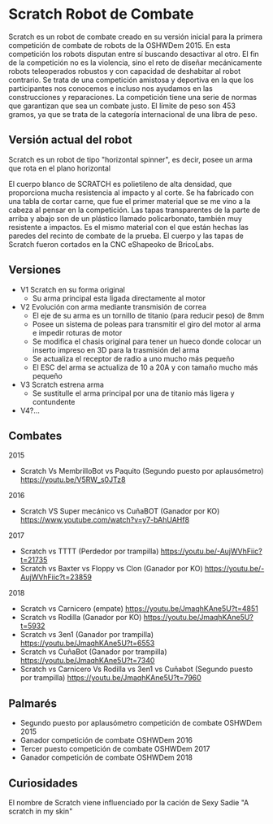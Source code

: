 # Scratch Robot de Combate
Scratch es un robot de combate creado en su versión inicial para la primera competición de combate de robots de la OSHWDem 2015. 
En esta competición los robots disputan entre sí buscando desactivar al otro. El fin de la competición no es la violencia, sino el reto de diseñar mecánicamente robots teleoperados robustos y con capacidad de deshabitar al robot contrario. Se trata de una competición amistosa y deportiva en la que los participantes nos conocemos e incluso nos ayudamos en las construcciones y reparaciones. La competición tiene una serie de normas que garantizan que sea un combate justo. El límite de peso son 453 gramos, ya que se trata de la categoría internacional de una libra de peso.

## Versión actual del robot
Scratch es un robot de tipo "horizontal spinner", es decir, posee un arma que rota en el plano horizontal

El cuerpo blanco de SCRATCH es polietileno de alta densidad, que proporciona mucha resistencia al impacto y al corte. Se ha fabricado con una tabla de cortar carne, que fue el primer material que se me vino a la cabeza al pensar en la competición. Las tapas transparentes de la parte de arriba y abajo son de un plástico llamado policarbonato, también muy resistente a impactos. Es el mismo material con el que están hechas las paredes del recinto de combate de la prueba.
El cuerpo y las tapas de Scratch fueron cortados en la CNC eShapeoko de BricoLabs.

## Versiones
* V1 Scratch en su forma original
  * Su arma principal esta ligada directamente al motor
* V2 Evolución con arma mediante transmisión de correa
  * El eje de su arma es un tornillo de titanio (para reducir peso) de 8mm
  * Posee un sistema de poleas para transmitir el giro del motor al arma e impedir roturas de motor
  * Se modifica el chasis original para tener un hueco donde colocar un inserto impreso en 3D para la trasmisión del arma
  * Se actualiza el receptor de radio a uno mucho más pequeño
  * El ESC del arma se actualiza de 10 a 20A y con tamaño mucho más pequeño
* V3 Scratch estrena arma
  * Se sustitulle el arma principal por una de titanio más ligera y contundente
* V4?...

## Combates
2015
* Scratch Vs MembrilloBot vs Paquito (Segundo puesto por aplausómetro) https://youtu.be/V5RW_s0JTz8

2016
* Scratch VS Super mecánico vs CuñaBOT (Ganador por KO) https://www.youtube.com/watch?v=y7-bAhUAHf8

2017
* Scratch vs TTTT (Perdedor por trampilla) https://youtu.be/-AujWVhFiic?t=21735
* Scratch vs Baxter vs Floppy vs Clon (Ganador por KO) https://youtu.be/-AujWVhFiic?t=23859

2018 
* Scratch vs Carnicero (empate) https://youtu.be/JmaqhKAne5U?t=4851
* Scratch vs Rodilla (Ganador por KO) https://youtu.be/JmaqhKAne5U?t=5932
* Scratch vs 3en1 (Ganador por trampilla) https://youtu.be/JmaqhKAne5U?t=6553
* Scratch vs CuñaBot (Ganador por trampilla) https://youtu.be/JmaqhKAne5U?t=7340
* Scratch vs Carnicero Vs Rodilla vs 3en1 vs Cuñabot (Segundo puesto por trampilla) https://youtu.be/JmaqhKAne5U?t=7960

## Palmarés
* Segundo puesto por aplausómetro competición de combate OSHWDem 2015
* Ganador competición de combate OSHWDem 2016
* Tercer puesto competición de combate OSHWDem 2017
* Ganador competición de combate OSHWDem 2018

## Curiosidades
El nombre de Scratch viene influenciado por la cación de Sexy Sadie "A scratch in my skin"
